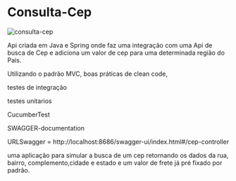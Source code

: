 # Consulta-Cep

![consulta-cep](https://github.com/Marcos1020/Consulta-Cep/assets/83420181/52620393-99d7-4e48-b430-a8c5735fd517)

Api criada em Java e Spring onde faz uma integração com uma Api de busca de Cep e adiciona um valor de cep para uma determinada região do Pais.

Utilizando o padrão MVC, boas práticas de clean code, 

  testes de integração

  testes unitarios
  
  CucumberTest
  
  SWAGGER-documentation
  
  URLSwagger = http://localhost:8686/swagger-ui/index.html#/cep-controller
  
uma aplicação para simular a busca de um cep retornando os dados da rua, bairro, complemento,cidade e estado e um valor de frete já pré fixado por padrão.  

